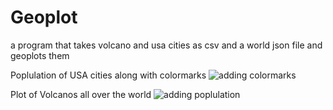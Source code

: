 # Geoplot

a program that takes volcano and usa cities as csv and a world json file and geoplots them

Poplulation of USA cities along with colormarks
![adding colormarks](https://user-images.githubusercontent.com/71323220/96096094-bd302400-0ecf-11eb-8492-dd6cf5768521.jpg)

Plot of Volcanos all over the world
![adding poplulation](https://user-images.githubusercontent.com/71323220/96096112-c1f4d800-0ecf-11eb-9930-d4bfc7d30697.jpg)

